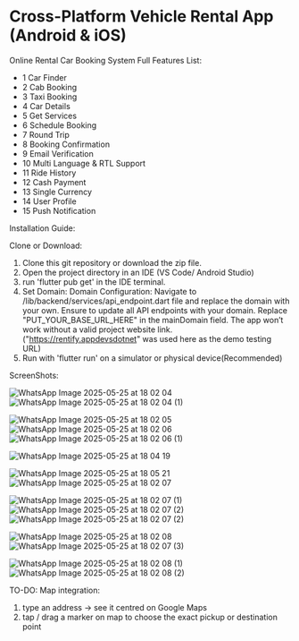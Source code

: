 # Cross-Platform Vehicle Rental App (Android & iOS)

Online Rental Car Booking System Full Features List: 
- 1 Car Finder
- 2 Cab Booking
- 3 Taxi Booking
- 4 Car Details
- 5 Get Services
- 6 Schedule Booking
- 7 Round Trip
- 8 Booking Confirmation
- 9 Email Verification
- 10 Multi Language & RTL Support
- 11 Ride History
- 12 Cash Payment
- 13 Single Currency
- 14 User Profile
- 15 Push Notification

Installation Guide:

Clone or Download:
1. Clone this git repository or download the zip file.
2. Open the project directory in an IDE (VS Code/ Android Studio) 
3. run 'flutter pub get' in the IDE terminal.
4. Set Domain:
Domain Configuration: Navigate to /lib/backend/services/api_endpoint.dart file and replace the domain with your own. Ensure to update all API endpoints with your domain.
Replace "PUT_YOUR_BASE_URL_HERE" in the mainDomain field. The app won’t work without a valid project website link. ("https://rentify.appdevsdotnet" was used here as the demo testing URL)
5. Run with 'flutter run' on a simulator or physical device(Recommended)



ScreenShots:
 
![WhatsApp Image 2025-05-25 at 18 02 04](https://github.com/user-attachments/assets/48e6addb-ca1a-4358-ab78-538b799d0c9d) ![WhatsApp Image 2025-05-25 at 18 02 04 (1)](https://github.com/user-attachments/assets/c1d9de0e-a913-496f-a5f3-026d1ef07fad)

![WhatsApp Image 2025-05-25 at 18 02 05](https://github.com/user-attachments/assets/1e6d4382-8238-4601-8fdc-18828a450a2b)![WhatsApp Image 2025-05-25 at 18 02 06](https://github.com/user-attachments/assets/9f0710d7-1895-45ce-a194-437133bcccd5) ![WhatsApp Image 2025-05-25 at 18 02 06 (1)](https://github.com/user-attachments/assets/b932f3d9-2554-440e-b734-b2dde80da918)

![WhatsApp Image 2025-05-25 at 18 04 19](https://github.com/user-attachments/assets/be12ee02-c3f8-4651-8b5c-29137dfc4455)

![WhatsApp Image 2025-05-25 at 18 05 21](https://github.com/user-attachments/assets/f8daa630-5805-4565-8e5c-48389f325d5b) ![WhatsApp Image 2025-05-25 at 18 02 07](https://github.com/user-attachments/assets/6f43d7f4-f91e-4a27-b89c-31317f04cc0f) 

![WhatsApp Image 2025-05-25 at 18 02 07 (1)](https://github.com/user-attachments/assets/70054fd6-3e74-4081-8e57-e769b43c2f74) ![WhatsApp Image 2025-05-25 at 18 02 07 (2)](https://github.com/user-attachments/assets/72a28672-d021-4f22-a73a-a7ef0863eb67) ![WhatsApp Image 2025-05-25 at 18 02 07 (2)](https://github.com/user-attachments/assets/d2e7e0dd-f3f1-40d9-aa46-ca2c8a2c0d1c)

![WhatsApp Image 2025-05-25 at 18 02 08](https://github.com/user-attachments/assets/6b9fdb3b-2442-4e8b-bf80-c37751d95541) ![WhatsApp Image 2025-05-25 at 18 02 07 (3)](https://github.com/user-attachments/assets/0972585c-2f64-46e2-b278-645ff787c014) 

![WhatsApp Image 2025-05-25 at 18 02 08 (1)](https://github.com/user-attachments/assets/b68666a5-7b2a-458a-aef7-4008e3ed5f3d) ![WhatsApp Image 2025-05-25 at 18 02 08 (2)](https://github.com/user-attachments/assets/f5e97bda-6a8d-402a-9b91-68f0c5e9a443)


TO-DO:
 Map integration: 
 1. type an address → see it centred on Google Maps
 2. tap / drag a marker on map to choose the exact pickup or destination point




